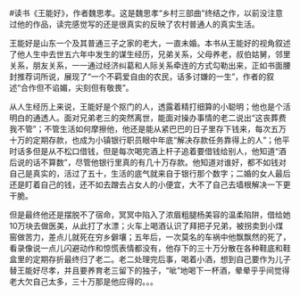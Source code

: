 #读书《王能好》，作者魏思孝。这是魏思孝“乡村三部曲”终结之作，以前没注意过他的作品，读完感觉写的还是很真实的反映了农村普通人的真实生活。

王能好是山东一个及其普通三子之家的老大，一直未婚。本书从王能好的视角叙述了他人生中去世五六年中发生的谋生经历，兄弟关系，父母养老，叔伯姑舅，邻里关系，朋友关系，一一通过经济纠葛和人际关系牵连的方式勾勒出来，正如书面腰封推荐词所说，展现了“一个不羁爱自由的农民，话多讨嫌的一生”，作者的叙述“合作但不谄媚，尖刻但有敬畏”。

从人生经历上来说，王能好是个抠门的人，透露着精打细算的小聪明；他也是个活明白的通透人。面对兄弟老三的突然离世，能面对操办事情的老二说出“这丧葬费我不管”；不管生活如何摩擦他，他还是能从紧巴巴的日子里存下钱来，每次五万十万的定期存款，也成为小镇银行职员眼中年底“解决存款任务靠得上的人”；他平时话多但是从不松口借钱，但是每次喝完酒上杆子追着要借钱给别人，他知道“酒后说的话不算数”，尽管他银行里真的有几十万存款。他知道对谁好，都不如钱对自己是真实的，活过了五十，生活的底气就来自于银行那个数字；二婚的女人最后还是盯着自己的钱，还不如去蹭去占女人的小便宜，大不了自己去墙根解决一下更干脆。

但是最终他还是摆脱不了宿命，冥冥中陷入了浓眉粗腿杨美容的温柔陷阱，借给她10万块去做医美，从此打了水漂；火车上喝酒认识了拜把子兄弟，被拐卖到小煤窑做苦力，差点儿就死在穷乡僻壤；五年后，一次莫名的车祸中他飘飘然的死了，看录像说一点儿闪避动作和惊慌表情都没有，他存下的三十万分散在各种鞋底和鞋盒里的定期存折最终归了老二。老二处理完后事，喝着小酒，想到自己要作为儿子替王能好尽孝，并且要养育老三留下的独子，“呲”地喝下一杯酒，晕晕乎乎间觉得老大欠自己太多，三十万那是他应得的。。。